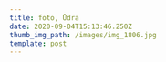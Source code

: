 ```yaml
---
title: foto, Ūdra
date: 2020-09-04T15:13:46.250Z
thumb_img_path: /images/img_1806.jpg
template: post
---
```


